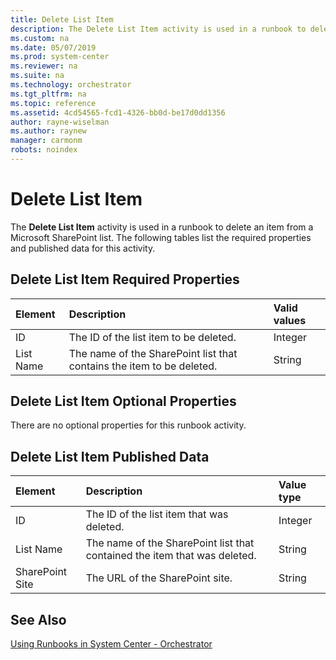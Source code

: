 ```yaml
---
title: Delete List Item
description: The Delete List Item activity is used in a runbook to delete an item from a Microsoft SharePoint list.
ms.custom: na
ms.date: 05/07/2019
ms.prod: system-center
ms.reviewer: na
ms.suite: na
ms.technology: orchestrator
ms.tgt_pltfrm: na
ms.topic: reference
ms.assetid: 4cd54565-fcd1-4326-bb0d-be17d0dd1356
author: rayne-wiselman
ms.author: raynew
manager: carmonm
robots: noindex
---
```

# Delete List Item

The **Delete List Item** activity is used in a runbook to delete an item from a Microsoft SharePoint list.
The following tables list the required properties and published data for this activity.

## Delete List Item Required Properties

| **Element** | **Description**   | **Valid values** |
|:---|:---|:---|
| ID   | The ID of the list item to be deleted.   | Integer   |
| List Name   | The name of the SharePoint list that contains the item to be deleted. | String   |

## Delete List Item Optional Properties

There are no optional properties for this runbook activity.

## Delete List Item Published Data

| **Element**   | **Description**   | **Value type** |
|:---|:---|:---|
| ID   | The ID of the list item that was deleted.   | Integer   |
| List Name   | The name of the SharePoint list that contained the item that was deleted. | String   |
| SharePoint Site | The URL of the SharePoint site.   | String   |

## See Also

[Using Runbooks in System Center - Orchestrator](design-and-build-runbooks.md)
